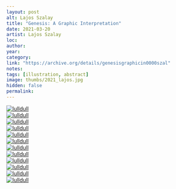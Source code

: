 ```yaml
---
layout: post
alt: Lajos Szalay
title: "Genesis: A Graphic Interpretation"
date: 2021-03-20
artist: Lajos Szalay
loc: 
author: 
year: 
category: 
link: "https://archive.org/details/genesisgraphicin0000szal"
notes: 
tags: [illustration, abstract]
image: thumbs/2021_lajos.jpg
hidden: false
permalink:
---
```



<div class="post_image_rounded">
	<a href="{{ site.baseurl }}/images/posts/2021_lajos/011.jpg" target="_blank">
	<img src="{{ site.baseurl }}/images/posts/2021_lajos/011.jpg" alt="lulldull"></a>
</div>


<div class="post_image_rounded">
	<a href="{{ site.baseurl }}/images/posts/2021_lajos/003.jpg" target="_blank">
	<img src="{{ site.baseurl }}/images/posts/2021_lajos/003.jpg" alt="lulldull"></a>
</div>

<div class="post_image_rounded">
	<a href="{{ site.baseurl }}/images/posts/2021_lajos/005.jpg" target="_blank">
	<img src="{{ site.baseurl }}/images/posts/2021_lajos/005.jpg" alt="lulldull"></a>
</div>


<div class="post_image_rounded">
	<a href="{{ site.baseurl }}/images/posts/2021_lajos/007.jpg" target="_blank">
	<img src="{{ site.baseurl }}/images/posts/2021_lajos/007.jpg" alt="lulldull"></a>
</div>

<div class="post_image_rounded">
	<a href="{{ site.baseurl }}/images/posts/2021_lajos/002.jpg" target="_blank">
	<img src="{{ site.baseurl }}/images/posts/2021_lajos/002.jpg" alt="lulldull"></a>
</div>

<div class="post_image_rounded">
	<a href="{{ site.baseurl }}/images/posts/2021_lajos/004.jpg" target="_blank">
	<img src="{{ site.baseurl }}/images/posts/2021_lajos/004.jpg" alt="lulldull"></a>
</div>

<div class="post_image_rounded">
	<a href="{{ site.baseurl }}/images/posts/2021_lajos/006.jpg" target="_blank">
	<img src="{{ site.baseurl }}/images/posts/2021_lajos/006.jpg" alt="lulldull"></a>
</div>

<div class="post_image_rounded">
	<a href="{{ site.baseurl }}/images/posts/2021_lajos/008.jpg" target="_blank">
	<img src="{{ site.baseurl }}/images/posts/2021_lajos/008.jpg" alt="lulldull"></a>
</div>

<div class="post_image_rounded">
	<a href="{{ site.baseurl }}/images/posts/2021_lajos/010.jpg" target="_blank">
	<img src="{{ site.baseurl }}/images/posts/2021_lajos/010.jpg" alt="lulldull"></a>
</div>


<div class="post_image_rounded">
	<a href="{{ site.baseurl }}/images/posts/2021_lajos/012.jpg" target="_blank">
	<img src="{{ site.baseurl }}/images/posts/2021_lajos/012.jpg" alt="lulldull"></a>
</div>

<div class="post_image_rounded">
	<a href="{{ site.baseurl }}/images/posts/2021_lajos/013.jpg" target="_blank">
	<img src="{{ site.baseurl }}/images/posts/2021_lajos/013.jpg" alt="lulldull"></a>
</div>

<div class="post_image_rounded">
	<a href="{{ site.baseurl }}/images/posts/2021_lajos/014.jpg" target="_blank">
	<img src="{{ site.baseurl }}/images/posts/2021_lajos/014.jpg" alt="lulldull"></a>
</div>
